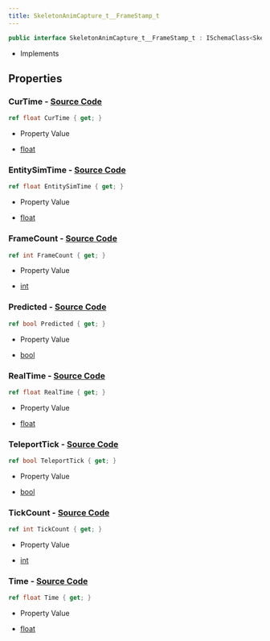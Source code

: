 ```yaml
---
title: SkeletonAnimCapture_t__FrameStamp_t
---
```


```csharp
public interface SkeletonAnimCapture_t__FrameStamp_t : ISchemaClass<SkeletonAnimCapture_t__FrameStamp_t>, ISchemaField, ISchemaClass, INativeHandle
```

- Implements

## Properties

### **CurTime** - [Source Code](https://github.com/swiftly-solution/swiftlys2/blob/main/managed/src/SwiftlyS2.Generated/Schemas/Interfaces/SkeletonAnimCapture_t__FrameStamp_t.cs#L24)

```csharp
ref float CurTime { get; }
```

- Property Value

- [float](https://learn.microsoft.com/dotnet/api/system.single)

### **EntitySimTime** - [Source Code](https://github.com/swiftly-solution/swiftlys2/blob/main/managed/src/SwiftlyS2.Generated/Schemas/Interfaces/SkeletonAnimCapture_t__FrameStamp_t.cs#L18)

```csharp
ref float EntitySimTime { get; }
```

- Property Value

- [float](https://learn.microsoft.com/dotnet/api/system.single)

### **FrameCount** - [Source Code](https://github.com/swiftly-solution/swiftlys2/blob/main/managed/src/SwiftlyS2.Generated/Schemas/Interfaces/SkeletonAnimCapture_t__FrameStamp_t.cs#L28)

```csharp
ref int FrameCount { get; }
```

- Property Value

- [int](https://learn.microsoft.com/dotnet/api/system.int32)

### **Predicted** - [Source Code](https://github.com/swiftly-solution/swiftlys2/blob/main/managed/src/SwiftlyS2.Generated/Schemas/Interfaces/SkeletonAnimCapture_t__FrameStamp_t.cs#L22)

```csharp
ref bool Predicted { get; }
```

- Property Value

- [bool](https://learn.microsoft.com/dotnet/api/system.boolean)

### **RealTime** - [Source Code](https://github.com/swiftly-solution/swiftlys2/blob/main/managed/src/SwiftlyS2.Generated/Schemas/Interfaces/SkeletonAnimCapture_t__FrameStamp_t.cs#L26)

```csharp
ref float RealTime { get; }
```

- Property Value

- [float](https://learn.microsoft.com/dotnet/api/system.single)

### **TeleportTick** - [Source Code](https://github.com/swiftly-solution/swiftlys2/blob/main/managed/src/SwiftlyS2.Generated/Schemas/Interfaces/SkeletonAnimCapture_t__FrameStamp_t.cs#L20)

```csharp
ref bool TeleportTick { get; }
```

- Property Value

- [bool](https://learn.microsoft.com/dotnet/api/system.boolean)

### **TickCount** - [Source Code](https://github.com/swiftly-solution/swiftlys2/blob/main/managed/src/SwiftlyS2.Generated/Schemas/Interfaces/SkeletonAnimCapture_t__FrameStamp_t.cs#L30)

```csharp
ref int TickCount { get; }
```

- Property Value

- [int](https://learn.microsoft.com/dotnet/api/system.int32)

### **Time** - [Source Code](https://github.com/swiftly-solution/swiftlys2/blob/main/managed/src/SwiftlyS2.Generated/Schemas/Interfaces/SkeletonAnimCapture_t__FrameStamp_t.cs#L16)

```csharp
ref float Time { get; }
```

- Property Value

- [float](https://learn.microsoft.com/dotnet/api/system.single)

